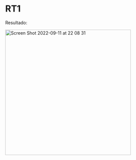 # RT1
Resultado:

<img width="400" alt="Screen Shot 2022-09-11 at 22 08 31" src="https://user-images.githubusercontent.com/64100118/189572279-9e114d72-c1df-4667-8008-340c41a2e65e.png">
